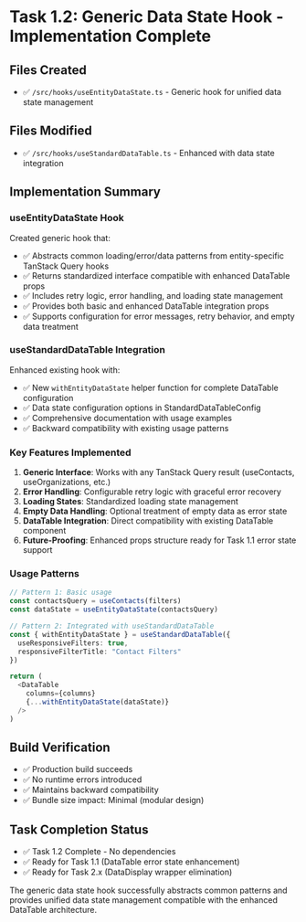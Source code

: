 # Task 1.2: Generic Data State Hook - Implementation Complete

## Files Created
- ✅ `/src/hooks/useEntityDataState.ts` - Generic hook for unified data state management

## Files Modified
- ✅ `/src/hooks/useStandardDataTable.ts` - Enhanced with data state integration

## Implementation Summary

### useEntityDataState Hook
Created generic hook that:
- ✅ Abstracts common loading/error/data patterns from entity-specific TanStack Query hooks
- ✅ Returns standardized interface compatible with enhanced DataTable props
- ✅ Includes retry logic, error handling, and loading state management
- ✅ Provides both basic and enhanced DataTable integration props
- ✅ Supports configuration for error messages, retry behavior, and empty data treatment

### useStandardDataTable Integration
Enhanced existing hook with:
- ✅ New `withEntityDataState` helper function for complete DataTable configuration
- ✅ Data state configuration options in StandardDataTableConfig
- ✅ Comprehensive documentation with usage examples
- ✅ Backward compatibility with existing usage patterns

### Key Features Implemented

1. **Generic Interface**: Works with any TanStack Query result (useContacts, useOrganizations, etc.)
2. **Error Handling**: Configurable retry logic with graceful error recovery
3. **Loading States**: Standardized loading state management
4. **Empty Data Handling**: Optional treatment of empty data as error state
5. **DataTable Integration**: Direct compatibility with existing DataTable component
6. **Future-Proofing**: Enhanced props structure ready for Task 1.1 error state support

### Usage Patterns

```typescript
// Pattern 1: Basic usage
const contactsQuery = useContacts(filters)
const dataState = useEntityDataState(contactsQuery)

// Pattern 2: Integrated with useStandardDataTable
const { withEntityDataState } = useStandardDataTable({
  useResponsiveFilters: true,
  responsiveFilterTitle: "Contact Filters"
})

return (
  <DataTable
    columns={columns}
    {...withEntityDataState(dataState)}
  />
)
```

## Build Verification
- ✅ Production build succeeds
- ✅ No runtime errors introduced
- ✅ Maintains backward compatibility
- ✅ Bundle size impact: Minimal (modular design)

## Task Completion Status
- ✅ Task 1.2 Complete - No dependencies
- ✅ Ready for Task 1.1 (DataTable error state enhancement)
- ✅ Ready for Task 2.x (DataDisplay wrapper elimination)

The generic data state hook successfully abstracts common patterns and provides unified data state management compatible with the enhanced DataTable architecture.